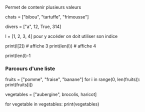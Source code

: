 
Permet de contenir plusieurs valeurs

chats = ["bibou", "tartuffe", "frimousse"]

divers = ["a", 12, True, 314]

l = [1, 2, 3, 4]
pour y accéder on doit utiliser son indice

print(l[2]) # affiche 3
print(len(l)) # affiche 4

print(len(l)-1

### Parcours d'une liste 

fruits = ["pomme", "fraise", "banane"]
for i in range(0, len(fruits)):
		print(fruits[i])

vegetables = ["aubergine", brocolis, haricot]

for vegetable in vegetables:
	print(vegetables)